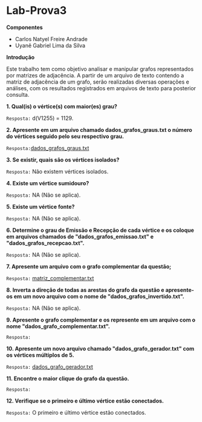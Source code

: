 # Lab-Prova3

**Componentes**
- Carlos Natyel Freire Andrade
- Uyanê Gabriel Lima da Silva

**Introdução**

Este trabalho tem como objetivo analisar e manipular grafos representados por matrizes de adjacência. A partir de um arquivo de texto contendo a matriz de adjacência de um grafo, serão realizadas diversas operações e análises, com os resultados registrados em arquivos de texto para posterior consulta.

**1. Qual(is) o vértice(s) com maior(es) grau?**

`Resposta:` d(V1255) = 1129.

**2. Apresente em um arquivo chamado dados_grafos_graus.txt o número do vértices seguido pelo seu respectivo grau.**

`Resposta:`[dados_grafos_graus.txt](dados_grafos_graus.txt)

**3. Se existir, quais são os vértices isolados?**

`Resposta:` Não existem vértices isolados.

**4. Existe um vértice sumidouro?**

`Resposta:` NA (Não se aplica).

**5. Existe um vértice fonte?**

`Resposta:` NA (Não se aplica).

**6. Determine o grau de Emissão e Recepção de cada vértice e os coloque em arquivos chamados de "dados_grafos_emissao.txt" e "dados_grafos_recepcao.txt".**

`Resposta:` NA (Não se aplica).

**7. Apresente um arquivo com o grafo complementar da questão;**

`Resposta:` [matriz_complementar.txt](matriz_complementar.txt)

**8. Inverta a direção de todas as arestas do grafo da questão e apresente-os em um novo arquivo com o nome de "dados_grafos_invertido.txt".**

`Resposta:` NA (Não se aplica).

**9. Apresente o grafo complementar e os represente em um arquivo com o nome "dados_grafo_complementar.txt".**

`Resposta:`

**10. Apresente um novo arquivo chamado "dados_grafo_gerador.txt" com os vértices múltiplos de 5.**

`Resposta:` [dados_grafo_gerador.txt](dados_grafo_gerador.txt)

**11. Encontre o maior clique do grafo da questão.**

`Resposta:`

**12. Verifique se o primeiro e último vértice estão conectados.**

`Resposta:` O primeiro e último vértice estão conectados.
